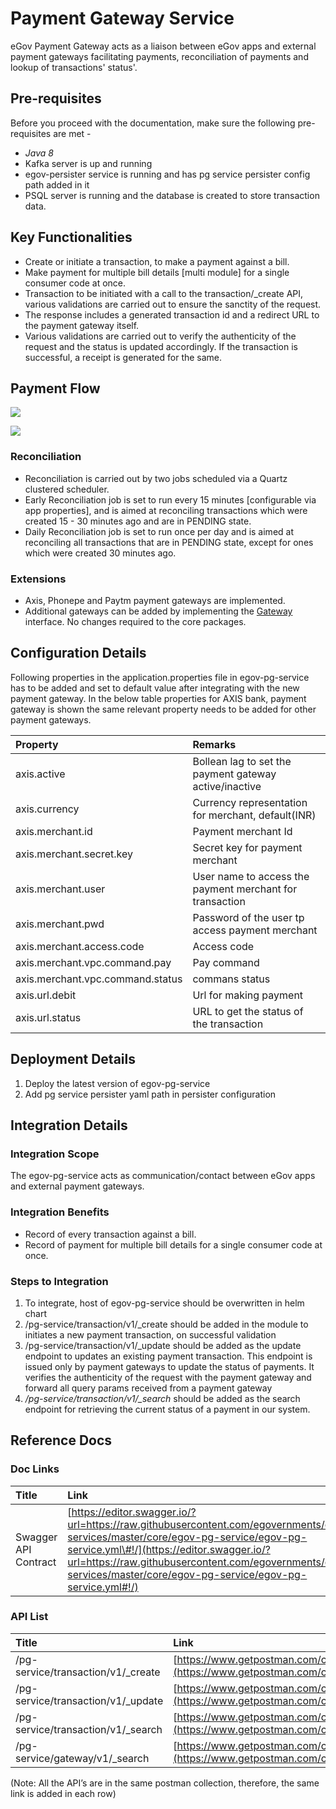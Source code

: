 # Payment Gateway Service

eGov Payment Gateway acts as a liaison between eGov apps and external payment gateways facilitating payments, reconciliation of payments and lookup of transactions' status'.

## Pre-requisites <a id="Pre-requisites"></a>

Before you proceed with the documentation, make sure the following pre-requisites are met -

* _Java 8_
* Kafka server is up and running
* egov-persister service is running and has pg service persister config path added in it
* PSQL server is running and the database is created to store transaction data.

## Key Functionalities <a id="Key-Functionalities"></a>

* Create or initiate a transaction, to make a payment against a bill.
* Make payment for multiple bill details \[multi module\] for a single consumer code at once.
* Transaction to be initiated with a call to the transaction/\_create API, various validations are carried out to ensure the sanctity of the request.
* The response includes a generated transaction id and a redirect URL to the payment gateway itself.
* Various validations are carried out to verify the authenticity of the request and the status is updated accordingly. If the transaction is successful, a receipt is generated for the same.

## Payment Flow <a id="Payment-Flow"></a>

![](../../../.gitbook/assets/payment_transaction_initiate.png)

![](../../../.gitbook/assets/payment_transaction_complete-2-.jpg)

### Reconciliation <a id="Reconciliation"></a>

* Reconciliation is carried out by two jobs scheduled via a Quartz clustered scheduler.
* Early Reconciliation job is set to run every 15 minutes \[configurable via app properties\], and is aimed at reconciling transactions which were created 15 - 30 minutes ago and are in PENDING state.
* Daily Reconciliation job is set to run once per day and is aimed at reconciling all transactions that are in PENDING state, except for ones which were created 30 minutes ago.

### Extensions <a id="Extensions"></a>

* Axis, Phonepe and Paytm payment gateways are implemented.
* Additional gateways can be added by implementing the [Gateway](https://raw.githubusercontent.com/egovernments/egov-services/master/core/egov-pg-service/src/main/java/org/egov/pg/service/Gateway.java) interface. No changes required to the core packages.

## Configuration Details

Following properties in the application.properties file in egov-pg-service has to be added and set to default value after integrating with the new payment gateway. In the below table properties for AXIS bank, payment gateway is shown the same relevant property needs to be added for other payment gateways.

| Property | Remarks |
| :--- | :--- |
| axis.active | Bollean lag to set the payment gateway active/inactive |
| axis.currency | Currency representation for merchant, default\(INR\) |
| axis.merchant.id | Payment merchant Id |
| axis.merchant.secret.key | Secret key for payment merchant |
| axis.merchant.user | User name to access the payment merchant for transaction |
| axis.merchant.pwd | Password of the user tp access payment merchant |
| axis.merchant.access.code | Access code |
| axis.merchant.vpc.command.pay | Pay command |
| axis.merchant.vpc.command.status | commans status |
| axis.url.debit | Url for making payment |
| axis.url.status | URL to get the status of the transaction |

## Deployment Details <a id="Deployment-Details"></a>

1. Deploy the latest version of egov-pg-service
2. Add pg service persister yaml path in persister configuration

## Integration Details <a id="Integration"></a>

### Integration Scope <a id="Integration-Scope"></a>

The egov-pg-service acts as communication/contact between eGov apps and external payment gateways.

### Integration Benefits <a id="Integration-Benefits"></a>

* Record of every transaction against a bill.
* Record of payment for multiple bill details for a single consumer code at once.

### Steps to Integration <a id="Steps-to-Integration"></a>

1. To integrate, host of egov-pg-service should be overwritten in helm chart
2. /pg-service/transaction/v1/\_create should be added in the module to initiates a new payment transaction, on successful validation
3. /pg-service/transaction/v1/\_update should be added as the update endpoint to updates an existing payment transaction. This endpoint is issued only by payment gateways to update the status of payments. It verifies the authenticity of the request with the payment gateway and forward all query params received from a payment gateway
4. _/pg-service/transaction/v1/\_search_ should be added as the search endpoint for retrieving the current status of a payment in our system.

## Reference Docs

### Doc Links <a id="Doc-Links"></a>

| **Title** | **Link** |
| :--- | :--- |
| Swagger API Contract | [https://editor.swagger.io/?url=https://raw.githubusercontent.com/egovernments/egov-services/master/core/egov-pg-service/egov-pg-service.yml\#!/](https://editor.swagger.io/?url=https://raw.githubusercontent.com/egovernments/egov-services/master/core/egov-pg-service/egov-pg-service.yml#!/) |

### API List <a id="API-List"></a>

| **Title** | **Link** |
| :--- | :--- |
| /pg-service/transaction/v1/\_create | [https://www.getpostman.com/collections/a0dfce4274235164c520](https://www.getpostman.com/collections/a0dfce4274235164c520) |
| /pg-service/transaction/v1/\_update | [https://www.getpostman.com/collections/a0dfce4274235164c520](https://www.getpostman.com/collections/a0dfce4274235164c520) |
| /pg-service/transaction/v1/\_search | [https://www.getpostman.com/collections/a0dfce4274235164c520](https://www.getpostman.com/collections/a0dfce4274235164c520) |
| /pg-service/gateway/v1/\_search | [https://www.getpostman.com/collections/a0dfce4274235164c520](https://www.getpostman.com/collections/a0dfce4274235164c520) |

\(Note: All the API’s are in the same postman collection, therefore, the same link is added in each row\)

